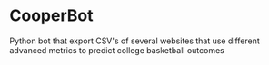 # CooperBot
Python bot that export CSV's of several websites that use different advanced metrics to predict college basketball outcomes
